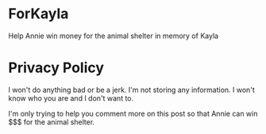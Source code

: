# ForKayla

Help Annie win money for the animal shelter in memory of Kayla

# Privacy Policy

I won't do anything bad or be a jerk. I'm not storing any information. I won't know who you are and I don't want to.

I'm only trying to help you comment more on this post so that Annie can win $$$ for the animal shelter.
